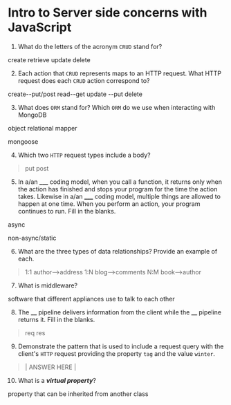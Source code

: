 # Intro to Server side concerns with JavaScript

1.  What do the letters of the acronym `CRUD` stand for?

create retrieve update delete

2.  Each action that `CRUD` represents maps to an HTTP request. What HTTP request does each `CRUD` action correspond to?

create--put/post
read--get
update --put
delete

3.  What does `ORM` stand for? Which `ORM` do we use when interacting with MongoDB

object relational mapper

mongoose

4.  Which two `HTTP` request types include a body?

> put post

5.  In a/an **\_\_\_** coding model, when you call a function, it returns only when the action has finished and stops your program for the time the action takes. Likewise in a/an **\_\_\_** coding model, multiple things are allowed to happen at one time. When you perform an action, your program continues to run. Fill in the blanks.

async

non-async/static

6.  What are the three types of data relationships? Provide an example of each.

> 1:1 author-->address
> 1:N blog-->comments
> N:M book-->author

7.  What is middleware?

software that different appliances use to talk to each other

8.  The **\_\_** pipeline delivers information from the client while the **\_\_** pipeline returns it. Fill in the blanks.

> req res

9.  Demonstrate the pattern that is used to include a request query with the client's `HTTP` request providing the property `tag` and the value `winter`.

> | ANSWER HERE |

10. What is a **_virtual property_**?

property that can be inherited from another class
